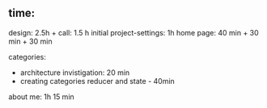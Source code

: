 ## time:
design: 2.5h + 
call: 1.5 h
initial project-settings: 1h
home page: 40 min + 30 min + 30 min



categories: 
 - architecture invistigation: 20 min
 - creating categories reducer and state - 40min 
 
about me: 
 1h 15 min